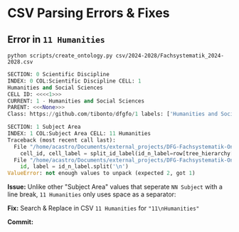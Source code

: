 # CSV Parsing Errors & Fixes

## Error in `11 Humanities`


`python scripts/create_ontology.py csv/2024-2028/Fachsystematik_2024-2028.csv`

```python
SECTION: 0 Scientific Discipline
INDEX: 0 COL:Scientific Discipline CELL: 1 
Humanities and Social Sciences
CELL ID: <<<<1>>>
CURRENT: 1 - Humanities and Social Sciences
PARENT: <<<None>>>
Class: https://github.com/tibonto/dfgfo/1 labels: ['Humanities and Social Sciences', 'Geistes- und Sozialwissenschaften']

SECTION: 1 Subject Area
INDEX: 1 COL:Subject Area CELL: 11 Humanities
Traceback (most recent call last):
  File "/home/acastro/Documents/external_projects/DFG-Fachsystematik-Ontology/scripts/create_ontology.py", line 96, in <module>
    cell_id, cell_label = split_id_label(id_n_label=row[tree_hierarchy[index]])
  File "/home/acastro/Documents/external_projects/DFG-Fachsystematik-Ontology/scripts/create_ontology.py", line 34, in split_id_label
    id, label = id_n_label.split('\n')
ValueError: not enough values to unpack (expected 2, got 1)
```

**Issue:**
Unlike other "Subject Area" values that seperate `NN Subject` with a line break, `11 Humanities` only uses space as a separator:

**Fix:**
Search & Replace in CSV `11 Humanities` for `"11\nHumanities"`

**Commit:** 